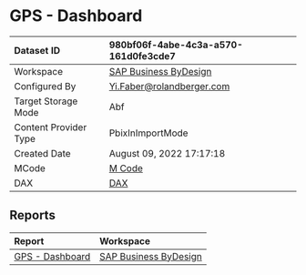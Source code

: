 



# GPS - Dashboard

|Dataset ID|980bf06f-4abe-4c3a-a570-161d0fe3cde7|
| :--- | :--- |
|Workspace|[SAP Business ByDesign](../Workspaces/SAP-Business-ByDesign.md)|
|Configured By|Yi.Faber@rolandberger.com|
|Target Storage Mode|Abf|
|Content Provider Type|PbixInImportMode|
|Created Date|August 09, 2022 17:17:18|
|MCode|[M Code](./GPS---Dashboard/mcode.md)|
|DAX|[DAX](./GPS---Dashboard/dax.md)|

## Reports

|Report|Workspace|
| :--- | :--- |
|[GPS - Dashboard](../Reports/GPS---Dashboard.md)|[SAP Business ByDesign](../Workspaces/SAP-Business-ByDesign.md)|
